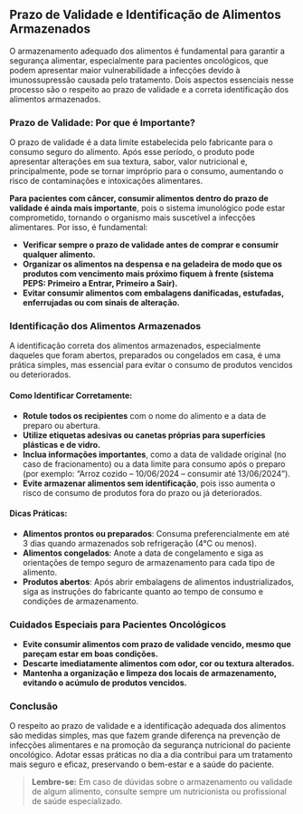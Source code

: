 ## Prazo de Validade e Identificação de Alimentos Armazenados

O armazenamento adequado dos alimentos é fundamental para garantir a segurança alimentar, especialmente para pacientes oncológicos, que podem apresentar maior vulnerabilidade a infecções devido à imunossupressão causada pelo tratamento. Dois aspectos essenciais nesse processo são o respeito ao prazo de validade e a correta identificação dos alimentos armazenados.

### Prazo de Validade: Por que é Importante?

O prazo de validade é a data limite estabelecida pelo fabricante para o consumo seguro do alimento. Após esse período, o produto pode apresentar alterações em sua textura, sabor, valor nutricional e, principalmente, pode se tornar impróprio para o consumo, aumentando o risco de contaminações e intoxicações alimentares.

**Para pacientes com câncer, consumir alimentos dentro do prazo de validade é ainda mais importante**, pois o sistema imunológico pode estar comprometido, tornando o organismo mais suscetível a infecções alimentares. Por isso, é fundamental:

- **Verificar sempre o prazo de validade antes de comprar e consumir qualquer alimento.**
- **Organizar os alimentos na despensa e na geladeira de modo que os produtos com vencimento mais próximo fiquem à frente (sistema PEPS: Primeiro a Entrar, Primeiro a Sair).**
- **Evitar consumir alimentos com embalagens danificadas, estufadas, enferrujadas ou com sinais de alteração.**

### Identificação dos Alimentos Armazenados

A identificação correta dos alimentos armazenados, especialmente daqueles que foram abertos, preparados ou congelados em casa, é uma prática simples, mas essencial para evitar o consumo de produtos vencidos ou deteriorados.

#### Como Identificar Corretamente:

- **Rotule todos os recipientes** com o nome do alimento e a data de preparo ou abertura.
- **Utilize etiquetas adesivas ou canetas próprias para superfícies plásticas e de vidro.**
- **Inclua informações importantes**, como a data de validade original (no caso de fracionamento) ou a data limite para consumo após o preparo (por exemplo: “Arroz cozido – 10/06/2024 – consumir até 13/06/2024”).
- **Evite armazenar alimentos sem identificação**, pois isso aumenta o risco de consumo de produtos fora do prazo ou já deteriorados.

#### Dicas Práticas:

- **Alimentos prontos ou preparados**: Consuma preferencialmente em até 3 dias quando armazenados sob refrigeração (4°C ou menos).
- **Alimentos congelados**: Anote a data de congelamento e siga as orientações de tempo seguro de armazenamento para cada tipo de alimento.
- **Produtos abertos**: Após abrir embalagens de alimentos industrializados, siga as instruções do fabricante quanto ao tempo de consumo e condições de armazenamento.

### Cuidados Especiais para Pacientes Oncológicos

- **Evite consumir alimentos com prazo de validade vencido, mesmo que pareçam estar em boas condições.**
- **Descarte imediatamente alimentos com odor, cor ou textura alterados.**
- **Mantenha a organização e limpeza dos locais de armazenamento, evitando o acúmulo de produtos vencidos.**

### Conclusão

O respeito ao prazo de validade e a identificação adequada dos alimentos são medidas simples, mas que fazem grande diferença na prevenção de infecções alimentares e na promoção da segurança nutricional do paciente oncológico. Adotar essas práticas no dia a dia contribui para um tratamento mais seguro e eficaz, preservando o bem-estar e a saúde do paciente.

> **Lembre-se:** Em caso de dúvidas sobre o armazenamento ou validade de algum alimento, consulte sempre um nutricionista ou profissional de saúde especializado.